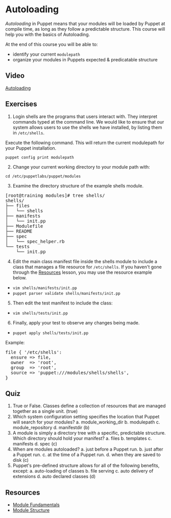 # Autoloading #
*Autoloading* in Puppet means that your modules will be loaded by Puppet at compile time, as long as they follow a predictable structure. This course will help you with the basics of Autoloading. 

At the end of this course you will be able to:

* identify your current `modulepath`
* organize your modules in Puppets expected & predicatable structure

## Video ##
[Autoloading](http://d.pr/v/9JFD)

## Exercises ##
1. Login shells are the programs that users interact with. They interpret commands typed at the command line. We would like to ensure that our system allows users to use the shells we have installed, by listing them in `/etc/shells`.

Execute the following command. This will return the current modulepath for your Puppet installation.

`puppet config print modulepath`

2. Change your current working directory to your module path with:

`cd /etc/puppetlabs/puppet/modules`

3. Examine the directory structure of the example shells module.

<pre>[root@training modules]# tree shells/
shells/
├── files
│   └── shells
├── manifests
│   └── init.pp
├── Modulefile
├── README
├── spec
│   └── spec_helper.rb
└── tests
    └── init.pp
</pre>

4. Edit the main class manifest file inside the shells module to include a class that manages a file resource for `/etc/shells`. If you haven't gone through the [Resources](/learn/resources) lesson, you may use the resource example below.

*   `vim shells/manifests/init.pp`
*   `puppet parser validate shells/manifests/init.pp`

5. Then edit the test manifest to include the class:

*   `vim shells/tests/init.pp`

6. Finally, apply your test to observe any changes being made.

*   `puppet apply shells/tests/init.pp`

Example:

<pre>file { '/etc/shells':
  ensure => file,
  owner  => 'root',
  group  => 'root',
  source => 'puppet:///modules/shells/shells',
}
</pre>

## Quiz ##

1. True or False. Classes define a collection of resources that are managed together as a single unit. (true)
2. Which system configuration setting specifies the location that Puppet will search for your modules?
	a. module_working_dir b. modulepath c. module_repository d. manifestdir (b)
3. A module is simply a directory tree with a specific, predictable structure. Which directory should hold your manifest?
	a. files b. templates c. manifests d. spec (c)
4. When are modules autoloaded?
	a. just before a Puppet run. b. just after a Puppet run. c. at the time of a Puppet run. d. when they are saved to disk (c)
5. Puppet's pre-defined structure allows for all of the following benefits, except:
	a. auto-loading of classes b. file serving c. auto delivery of extensions d. auto declared classes (d)

## Resources ##
* [Module Fundamentals ](http://docs.puppetlabs.com/puppet/2.7/reference/modules_fundamentals.html)
* [Module Structure](http://docs.puppetlabs.com/learning/modules1.html#module-structure)



